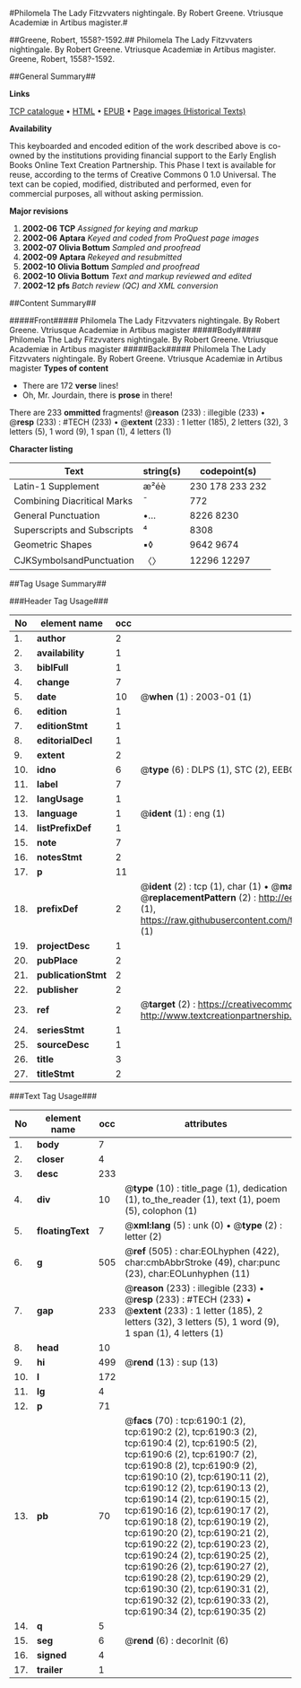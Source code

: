 #Philomela The Lady Fitzvvaters nightingale. By Robert Greene. Vtriusque Academiæ in Artibus magister.#

##Greene, Robert, 1558?-1592.##
Philomela The Lady Fitzvvaters nightingale. By Robert Greene. Vtriusque Academiæ in Artibus magister.
Greene, Robert, 1558?-1592.

##General Summary##

**Links**

[TCP catalogue](http://www.ota.ox.ac.uk/tcp/)  • 
[HTML](http://tei.it.ox.ac.uk/tcp/Texts-HTML/free/A02/A02154.html)  • 
[EPUB](http://tei.it.ox.ac.uk/tcp/Texts-EPUB/free/A02/A02154.epub) • 
[Page images (Historical Texts)](https://data.historicaltexts.jisc.ac.uk/view?pubId=eebo-99841596e&pageId=eebo-99841596e-6190-1)

**Availability**

This keyboarded and encoded edition of the
	       work described above is co-owned by the institutions
	       providing financial support to the Early English Books
	       Online Text Creation Partnership. This Phase I text is
	       available for reuse, according to the terms of Creative
	       Commons 0 1.0 Universal. The text can be copied,
	       modified, distributed and performed, even for
	       commercial purposes, all without asking permission.

**Major revisions**

1. __2002-06__ __TCP__ *Assigned for keying and markup*
1. __2002-06__ __Aptara__ *Keyed and coded from ProQuest page images*
1. __2002-07__ __Olivia Bottum__ *Sampled and proofread*
1. __2002-09__ __Aptara__ *Rekeyed and resubmitted*
1. __2002-10__ __Olivia Bottum__ *Sampled and proofread*
1. __2002-10__ __Olivia Bottum__ *Text and markup reviewed and edited*
1. __2002-12__ __pfs__ *Batch review (QC) and XML conversion*

##Content Summary##

#####Front#####
Philomela The Lady Fitzvvaters nightingale. By Robert Greene. Vtriusque Academiæ in Artibus magister
#####Body#####
Philomela The Lady Fitzvvaters nightingale. By Robert Greene. Vtriusque Academiæ in Artibus magister
#####Back#####
Philomela The Lady Fitzvvaters nightingale. By Robert Greene. Vtriusque Academiæ in Artibus magister
**Types of content**

  * There are 172 **verse** lines!
  * Oh, Mr. Jourdain, there is **prose** in there!

There are 233 **ommitted** fragments! 
 @__reason__ (233) : illegible (233)  •  @__resp__ (233) : #TECH (233)  •  @__extent__ (233) : 1 letter (185), 2 letters (32), 3 letters (5), 1 word (9), 1 span (1), 4 letters (1)

**Character listing**


|Text|string(s)|codepoint(s)|
|---|---|---|
|Latin-1 Supplement|æ²éè|230 178 233 232|
|Combining             Diacritical Marks|̄|772|
|General Punctuation|•…|8226 8230|
|Superscripts             and Subscripts|⁴|8308|
|Geometric Shapes|▪◊|9642 9674|
|CJKSymbolsandPunctuation|〈〉|12296 12297|

##Tag Usage Summary##

###Header Tag Usage###

|No|element name|occ|attributes|
|---|---|---|---|
|1.|__author__|2||
|2.|__availability__|1||
|3.|__biblFull__|1||
|4.|__change__|7||
|5.|__date__|10| @__when__ (1) : 2003-01 (1)|
|6.|__edition__|1||
|7.|__editionStmt__|1||
|8.|__editorialDecl__|1||
|9.|__extent__|2||
|10.|__idno__|6| @__type__ (6) : DLPS (1), STC (2), EEBO-CITATION (1), PROQUEST (1), VID (1)|
|11.|__label__|7||
|12.|__langUsage__|1||
|13.|__language__|1| @__ident__ (1) : eng (1)|
|14.|__listPrefixDef__|1||
|15.|__note__|7||
|16.|__notesStmt__|2||
|17.|__p__|11||
|18.|__prefixDef__|2| @__ident__ (2) : tcp (1), char (1)  •  @__matchPattern__ (2) : ([0-9\-]+):([0-9IVX]+) (1), (.+) (1)  •  @__replacementPattern__ (2) : http://eebo.chadwyck.com/downloadtiff?vid=$1&page=$2 (1), https://raw.githubusercontent.com/textcreationpartnership/Texts/master/tcpchars.xml#$1 (1)|
|19.|__projectDesc__|1||
|20.|__pubPlace__|2||
|21.|__publicationStmt__|2||
|22.|__publisher__|2||
|23.|__ref__|2| @__target__ (2) : https://creativecommons.org/publicdomain/zero/1.0/ (1), http://www.textcreationpartnership.org/docs/. (1)|
|24.|__seriesStmt__|1||
|25.|__sourceDesc__|1||
|26.|__title__|3||
|27.|__titleStmt__|2||


###Text Tag Usage###

|No|element name|occ|attributes|
|---|---|---|---|
|1.|__body__|7||
|2.|__closer__|4||
|3.|__desc__|233||
|4.|__div__|10| @__type__ (10) : title_page (1), dedication (1), to_the_reader (1), text (1), poem (5), colophon (1)|
|5.|__floatingText__|7| @__xml:lang__ (5) : unk (0)  •  @__type__ (2) : letter (2)|
|6.|__g__|505| @__ref__ (505) : char:EOLhyphen (422), char:cmbAbbrStroke (49), char:punc (23), char:EOLunhyphen (11)|
|7.|__gap__|233| @__reason__ (233) : illegible (233)  •  @__resp__ (233) : #TECH (233)  •  @__extent__ (233) : 1 letter (185), 2 letters (32), 3 letters (5), 1 word (9), 1 span (1), 4 letters (1)|
|8.|__head__|10||
|9.|__hi__|499| @__rend__ (13) : sup (13)|
|10.|__l__|172||
|11.|__lg__|4||
|12.|__p__|71||
|13.|__pb__|70| @__facs__ (70) : tcp:6190:1 (2), tcp:6190:2 (2), tcp:6190:3 (2), tcp:6190:4 (2), tcp:6190:5 (2), tcp:6190:6 (2), tcp:6190:7 (2), tcp:6190:8 (2), tcp:6190:9 (2), tcp:6190:10 (2), tcp:6190:11 (2), tcp:6190:12 (2), tcp:6190:13 (2), tcp:6190:14 (2), tcp:6190:15 (2), tcp:6190:16 (2), tcp:6190:17 (2), tcp:6190:18 (2), tcp:6190:19 (2), tcp:6190:20 (2), tcp:6190:21 (2), tcp:6190:22 (2), tcp:6190:23 (2), tcp:6190:24 (2), tcp:6190:25 (2), tcp:6190:26 (2), tcp:6190:27 (2), tcp:6190:28 (2), tcp:6190:29 (2), tcp:6190:30 (2), tcp:6190:31 (2), tcp:6190:32 (2), tcp:6190:33 (2), tcp:6190:34 (2), tcp:6190:35 (2)|
|14.|__q__|5||
|15.|__seg__|6| @__rend__ (6) : decorInit (6)|
|16.|__signed__|4||
|17.|__trailer__|1||
